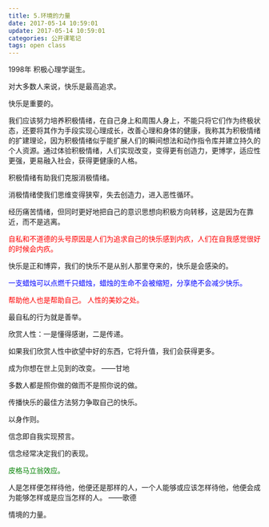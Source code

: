 ```yaml
---
title: 5.环境的力量
date: 2017-05-14 10:59:01
update: 2017-05-14 10:59:01
categories: 公开课笔记
tags: open class
---
```

1998年  积极心理学诞生。

对大多数人来说，快乐是最高追求。

快乐是重要的。

我们应该努力培养积极情绪，在自己身上和周围人身上，不能只将它们作为终极状态，还要将其作为手段实现心理成长，改善心理和身体的健康，我称其为积极情绪的扩建理论，因为积极情绪似乎能扩展人们的瞬间想法和动作指令库并建立持久的个人资源。通过体验积极情绪，人们实现改变，变得更有创造力，更博学，适应性更强，更易融入社会，获得更健康的人格。

积极情绪有助我们克服消极情绪。

消极情绪使我们思维变得狭窄，失去创造力，进入恶性循环。

经历痛苦情绪，但同时更好地把自己的意识思想向积极方向转移，这是因为在靠近，而不是逃离。

<font color=red>自私和不道德的头号原因是人们为追求自己的快乐感到内疚，人们在自我感觉很好的时候会内疚。</font>

快乐是正和博弈，我们的快乐不是从别人那里夺来的，快乐是会感染的。

<font color=blue>一支蜡烛可以点燃千只蜡烛，蜡烛的生命不会被缩短，分享绝不会减少快乐。</font>

<font color=red>帮助他人也是帮助自己。 人性的美妙之处。</font>

最自私的行为就是善举。

欣赏人性：一是懂得感谢，二是传递。

如果我们欣赏人性中欲望中好的东西，它将升值，我们会获得更多。

成为你想在世上见到的改变。          ——甘地

多数人都是照你做的做而不是照你说的做。

传播快乐的最佳方法努力争取自己的快乐。

以身作则。

信念即自我实现预言。

信念经常决定我们的表现。

<font color=green>皮格马立翁效应。</font>

人是怎样便怎样待他，他便还是那样的人，一个人能够或应该怎样待他，他便会成为能够怎样或是应当怎样的人。    ——歌德

情境的力量。